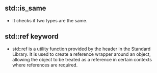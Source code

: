 ## std::is_same 
- It checks if two types are the same.

## std::ref keyword
- std::ref is a utility function provided by the <functional> header in the Standard Library. It is used to create a reference wrapper around an object, allowing the object to be treated as a reference in certain contexts where references are required.
